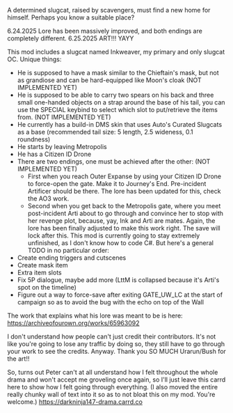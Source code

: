 A determined slugcat, raised by scavengers, must find a new home for himself.
Perhaps you know a suitable place?

6.24.2025 Lore has been massively improved, and both endings are completely different.
6.25.2025 ART!!! YAYY

This mod includes a slugcat named Inkweaver, my primary and only slugcat OC. Unique things:
- He is supposed to have a mask similar to the Chieftain's mask, but not as grandiose and can be hard-equipped like Moon's cloak (NOT IMPLEMENTED YET)
- He is supposed to be able to carry two spears on his back and three small one-handed objects on a strap around the base of his tail, you can use the SPECIAL keybind to select which slot to put/retrieve the items from. (NOT IMPLEMENTED YET)
- He currently has a build-in DMS skin that uses Auto's Curated Slugcats as a base (recommended tail size: 5 length, 2.5 wideness, 0.1 roundness)
- He starts by leaving Metropolis
- He has a Citizen ID Drone
- There are two endings, one must be achieved after the other: (NOT IMPLEMENTED YET)
    - First when you reach Outer Expanse by using your Citizen ID Drone to force-open the gate. Make it to Journey's End. Pre-incident Artificer should be there. The lore has been updated for this, check the AO3 work.
    - Second when you get back to the Metropolis gate, where you meet post-incident Arti about to go through and convince her to stop with her revenge plot, because, yay, Ink and Arti are mates. Again, the lore has been finally adjusted to make this work right. The save will lock after this.
This mod is currently going to stay extremely unfinished, as I don't know how to code C#. But here's a general TODO in no particular order:
- Create ending triggers and cutscenes
- Create mask item
- Extra item slots
- Fix 5P dialogue, maybe add more (LttM is collapsed because it's Arti's spot on the timeline)
- Figure out a way to force-save after exiting GATE_UW_LC at the start of campaign so as to avoid the bug with the echo on top of the Wall

The work that explains what his lore was meant to be is here: https://archiveofourown.org/works/65963092

I don't understand how people can't just credit their contributors. It's not like you're going to lose any traffic by doing so, they still have to go through your work to see the credits. Anyway. Thank you SO MUCH Urarun/Bush for the art!!

So, turns out Peter can't at all understand how I felt throughout the whole drama and won't accept me groveling once again, so I'll just leave this carrd here to show how I felt going through everything. (I also moved the entire really chunky wall of text into it so as to not bloat this on my mod. You're welcome.) https://darkninja147-drama.carrd.co
